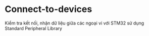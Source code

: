 # Connect-to-devices
Kiểm tra kết nối, nhận dữ liệu giữa các ngoại vi với STM32 sử dụng Standard Peripheral Library
